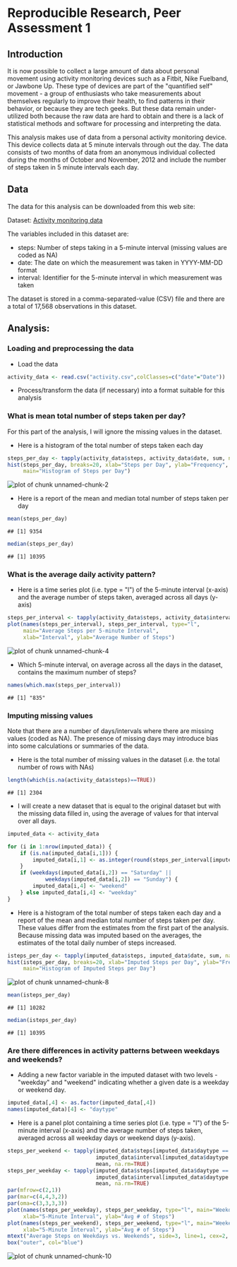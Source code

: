 Reproducible Research, Peer Assessment 1
========================================================

Introduction
------------------

It is now possible to collect a large amount of data about personal movement using activity monitoring devices such as a Fitbit, Nike Fuelband, or Jawbone Up. These type of devices are part of the "quantified self" movement - a group of enthusiasts who take measurements about themselves regularly to improve their health, to find patterns in their behavior, or because they are tech geeks. But these data remain under-utilized both because the raw data are hard to obtain and there is a lack of statistical methods and software for processing and interpreting the data.

This analysis makes use of data from a personal activity monitoring device. This device collects data at 5 minute intervals through out the day. The data consists of two months of data from an anonymous individual collected during the months of October and November, 2012 and include the number of steps taken in 5 minute intervals each day.

Data
-------------------
The data for this analysis can be downloaded from this web site:

Dataset: [Activity monitoring data](https://d396qusza40orc.cloudfront.net/repdata%2Fdata%2Factivity.zip)

The variables included in this dataset are:
- steps: Number of steps taking in a 5-minute interval (missing values are coded as NA)
- date: The date on which the measurement was taken in YYYY-MM-DD format
- interval: Identifier for the 5-minute interval in which measurement was taken

The dataset is stored in a comma-separated-value (CSV) file and there are a total of 17,568 observations in this dataset.

Analysis:
-------------------

### Loading and preprocessing the data

* Load the data

```r
activity_data <- read.csv("activity.csv",colClasses=c("date"="Date"))
```
* Process/transform the data (if necessary) into a format suitable for this analysis

### What is mean total number of steps taken per day?

For this part of the analysis, I will ignore the missing values in the dataset.

* Here is a histogram of the total number of steps taken each day

```r
steps_per_day <- tapply(activity_data$steps, activity_data$date, sum, na.rm=TRUE)
hist(steps_per_day, breaks=20, xlab="Steps per Day", ylab="Frequency",
     main="Histogram of Steps per Day")
```

![plot of chunk unnamed-chunk-2](figure/unnamed-chunk-2.png) 
* Here is a report of the mean and median total number of steps taken per day

```r
mean(steps_per_day)
```

```
## [1] 9354
```

```r
median(steps_per_day)
```

```
## [1] 10395
```

### What is the average daily activity pattern?

* Here is a time series plot (i.e. type = "l") of the 5-minute interval (x-axis) and the average number of steps taken, averaged across all days (y-axis)

```r
steps_per_interval <- tapply(activity_data$steps, activity_data$interval, mean, na.rm=TRUE)
plot(names(steps_per_interval), steps_per_interval, type="l", 
     main="Average Steps per 5-minute Interval",
     xlab="Interval", ylab="Average Number of Steps")
```

![plot of chunk unnamed-chunk-4](figure/unnamed-chunk-4.png) 
* Which 5-minute interval, on average across all the days in the dataset, contains the maximum number of steps?

```r
names(which.max(steps_per_interval))
```

```
## [1] "835"
```

### Imputing missing values

Note that there are a number of days/intervals where there are missing values (coded as NA). The presence of missing days may introduce bias into some calculations or summaries of the data.

* Here is the total number of missing values in the dataset (i.e. the total number of rows with NAs)

```r
length(which(is.na(activity_data$steps)==TRUE))
```

```
## [1] 2304
```
* I will create a new dataset that is equal to the original dataset but with the missing data filled in, using the average of values for that interval over all days.

```r
imputed_data <- activity_data

for (i in 1:nrow(imputed_data)) {
    if (is.na(imputed_data[i,1])) {
        imputed_data[i,1] <- as.integer(round(steps_per_interval[imputed_data[i,3]/5+1]))
    }
    if (weekdays(imputed_data[i,2]) == "Saturday" || 
            weekdays(imputed_data[i,2]) == "Sunday") {
        imputed_data[i,4] <- "weekend"
    } else imputed_data[i,4] <- "weekday"
}
```
* Here is a histogram of the total number of steps taken each day and a report of the mean and median total number of steps taken per day. These values differ from the estimates from the first part of the analysis. Because missing data was imputed based on the averages, the estimates of the total daily number of steps increased.

```r
isteps_per_day <- tapply(imputed_data$steps, imputed_data$date, sum, na.rm=TRUE)
hist(isteps_per_day, breaks=20, xlab="Imputed Steps per Day", ylab="Frequency",
     main="Histogram of Imputed Steps per Day")
```

![plot of chunk unnamed-chunk-8](figure/unnamed-chunk-8.png) 

```r
mean(isteps_per_day)
```

```
## [1] 10282
```

```r
median(isteps_per_day)
```

```
## [1] 10395
```

### Are there differences in activity patterns between weekdays and weekends?

* Adding a new factor variable in the imputed dataset with two levels - "weekday" and "weekend" indicating whether a given date is a weekday or weekend day.

```r
imputed_data[,4] <- as.factor(imputed_data[,4])
names(imputed_data)[4] <- "daytype"
```
* Here is a panel plot containing a time series plot (i.e. type = "l") of the 5-minute interval (x-axis) and the average number of steps taken, averaged across all weekday days or weekend days (y-axis).

```r
steps_per_weekend <- tapply(imputed_data$steps[imputed_data$daytype == "weekend"], 
                            imputed_data$interval[imputed_data$daytype == "weekend"], 
                            mean, na.rm=TRUE)
steps_per_weekday <- tapply(imputed_data$steps[imputed_data$daytype == "weekday"], 
                            imputed_data$interval[imputed_data$daytype == "weekday"], 
                            mean, na.rm=TRUE)
par(mfrow=c(2,1))
par(mar=c(4,4,3,2))
par(oma=c(3,3,3,3))
plot(names(steps_per_weekday), steps_per_weekday, type="l", main="Weekdays", 
     xlab="5-Minute Interval", ylab="Avg # of Steps")
plot(names(steps_per_weekend), steps_per_weekend, type="l", main="Weekends", 
     xlab="5-Minute Interval", ylab="Avg # of Steps")
mtext("Average Steps on Weekdays vs. Weekends", side=3, line=1, cex=2, outer=TRUE)  
box("outer", col="blue")
```

![plot of chunk unnamed-chunk-10](figure/unnamed-chunk-10.png) 
